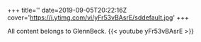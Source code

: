 +++
title=''
date=2019-09-05T20:22:16Z
cover='https://i.ytimg.com/vi/yFr53vBAsrE/sddefault.jpg'
+++

All content belongs to GlennBeck.
{{< youtube yFr53vBAsrE >}}
